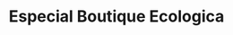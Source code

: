 ---
title: "Especial Boutique Ecologica"
url: /malaga/especial-boutique-ecologica/
shop: comodidad
---